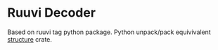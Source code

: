 # Ruuvi Decoder

Based on ruuvi tag python package. Python unpack/pack equivivalent [structure](https://crates.io/crates/structure) crate.
